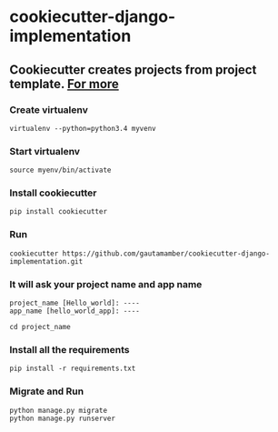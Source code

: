 # cookiecutter-django-implementation

## Cookiecutter creates projects from project template. [For more](https://cookiecutter.readthedocs.io/en/latest/)


### Create virtualenv

```
virtualenv --python=python3.4 myvenv 
```

### Start virtualenv

```
source myenv/bin/activate
```

### Install cookiecutter

```
pip install cookiecutter
```

### Run

```
cookiecutter https://github.com/gautamamber/cookiecutter-django-implementation.git
```

### It will ask your project name and app name

```
project_name [Hello_world]: ----
app_name [hello_world_app]: ----

cd project_name

```

### Install all the requirements

```
pip install -r requirements.txt
```

### Migrate and Run

```
python manage.py migrate
python manage.py runserver
```






